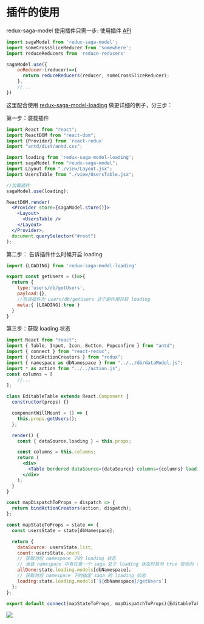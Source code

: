 # 插件的使用

redux-saga-model 使用插件只需一步: 使用插件 [API](https://github.com/tomsonTang/redux-saga-model#api)

```javascript
import sagaModel from 'redux-saga-model';
import someCrossSliceReducer from 'somewhere';
import reduceReducers from 'reduce-reducers'

sagaModel.use({
    onReducer:(reducer)=>{
      return reduceReducers(reducer, someCrossSliceReducer);
    },
  	//...
})
```



这里配合使用 [redux-saga-model-loading](https://github.com/tomsonTang/redux-saga-model-loading) 做更详细的例子，分三步：

第一步：装载插件

```jsx
import React from "react";
import ReactDOM from "react-dom";
import {Provider} from 'react-redux'
import "antd/dist/antd.css";

import loading from 'redux-saga-model-loading';
import sagaModel from "reudx-saga-model";
import Layout from "./view/Layout.jsx";
import UsersTable from "./view/UsersTable.jsx";

//加载插件
sagaModel.use(loading);

ReactDOM.render(
  <Provider store={sagaModel.store()}>
    <Layout>
      <UsersTable />
    </Layout>
  </Provider>,
  document.querySelector("#root")
);
```

第二步： 告诉插件什么时候开启 loading

```javascript
import {LOADING} from 'redux-saga-model-loading'

export const getUsers = ()=>{
  return {
    type:'users/db/getUsers',
    payload:{},
    //告诉插件为 users/db/getUsers 这个副作用开启 loading
    meta:{ [LOADING]:true }
  }
}
```

第三步：获取 loading 状态

```jsx
import React from "react";
import { Table, Input, Icon, Button, Popconfirm } from "antd";
import { connect } from "react-redux";
import { bindActionCreators } from "redux";
import { namespace as dbNamespace } from "../../db/dataModel.js";
import * as action from "../../action.js";
const columns = [
    //...
];

class EditableTable extends React.Component {
  constructor(props) {}

  componentWillMount = () => {
    this.props.getUsers();
  };

  render() {
    const { dataSource,loading } = this.props;

    const columns = this.columns;
    return (
      <div>
        <Table bordered dataSource={dataSource} columns={columns} loading={loading}/>
      </div>
    );
  }
}

const mapDispatchToProps = dispatch => {
  return bindActionCreators(action, dispatch);
};

const mapStateToProps = state => {
  const usersState = state[dbNamespace];

  return {
    dataSource: usersState.list,
    count: usersState.count,
    // 获取对应 namespace 下的 loading 状态
    // 当该 namespace 中有任意一个 saga 处于 loading 状态时其为 true 否则为 false
    allDone:state.loading.models[dbNamespace]，
    // 获取对应 namespace 下的指定 saga 的 loading 状态
    loading:state.loading.models[`${dbNamespace}/getUsers`]
  };
};

export default connect(mapStateToProps, mapDispatchToProps)(EditableTable);
```

![](https://raw.githubusercontent.com/tomsonTang/redux-saga-model-tutorial/master/assets/loading.png)



